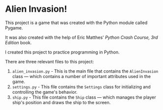 # Alien Invasion!
This project is a game that was created with the Python module called Pygame.

It was also created with the help of Eric Matthes' *Python Crash Course, 3rd Edition* book.

I created this project to practice programming in Python.

There are three relevant files to this project:
1. `alien_invasion.py` - This is the main file that contains the `AlienInvasion` class — which contains a number of important attributes used in the game.
2. `settings.py` - This file contains the `Settings` class for initializing and controlling the game's behavior.
3. `ship.py` - This file contains the `Ship` class — which manages the player ship's position and draws the ship to the screen.